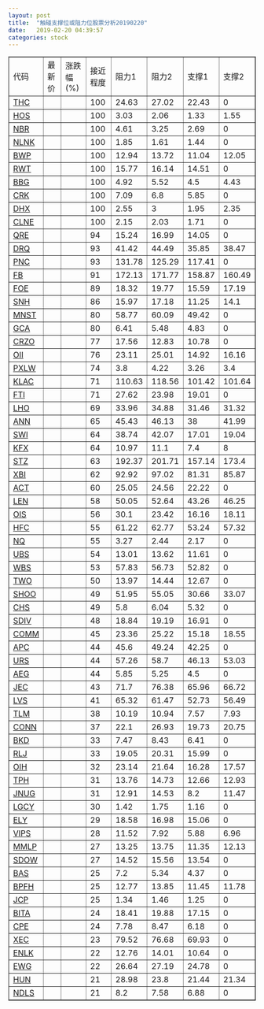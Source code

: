 ```yaml
---
layout: post
title:  "触碰支撑位或阻力位股票分析20190220"
date:   2019-02-20 04:39:57
categories: stock
---
```

<script type="text/javascript">
var stockList = []
stockList.push('gb_thc');
stockList.push('gb_hos');
stockList.push('gb_nbr');
stockList.push('gb_nlnk');
stockList.push('gb_bwp');
stockList.push('gb_rwt');
stockList.push('gb_bbg');
stockList.push('gb_crk');
stockList.push('gb_dhx');
stockList.push('gb_clne');
stockList.push('gb_qre');
stockList.push('gb_drq');
stockList.push('gb_pnc');
stockList.push('gb_fb');
stockList.push('gb_foe');
stockList.push('gb_snh');
stockList.push('gb_mnst');
stockList.push('gb_gca');
stockList.push('gb_crzo');
stockList.push('gb_oii');
stockList.push('gb_pxlw');
stockList.push('gb_klac');
stockList.push('gb_fti');
stockList.push('gb_lho');
stockList.push('gb_ann');
stockList.push('gb_swi');
stockList.push('gb_kfx');
stockList.push('gb_stz');
stockList.push('gb_xbi');
stockList.push('gb_act');
stockList.push('gb_len');
stockList.push('gb_ois');
stockList.push('gb_hfc');
stockList.push('gb_nq');
stockList.push('gb_ubs');
stockList.push('gb_wbs');
stockList.push('gb_two');
stockList.push('gb_shoo');
stockList.push('gb_chs');
stockList.push('gb_sdiv');
stockList.push('gb_comm');
stockList.push('gb_apc');
stockList.push('gb_urs');
stockList.push('gb_aeg');
stockList.push('gb_jec');
stockList.push('gb_lvs');
stockList.push('gb_tlm');
stockList.push('gb_conn');
stockList.push('gb_bkd');
stockList.push('gb_rlj');
stockList.push('gb_oih');
stockList.push('gb_tph');
stockList.push('gb_jnug');
stockList.push('gb_lgcy');
stockList.push('gb_ely');
stockList.push('gb_vips');
stockList.push('gb_mmlp');
stockList.push('gb_sdow');
stockList.push('gb_bas');
stockList.push('gb_bpfh');
stockList.push('gb_jcp');
stockList.push('gb_bita');
stockList.push('gb_cpe');
stockList.push('gb_xec');
stockList.push('gb_enlk');
stockList.push('gb_ewg');
stockList.push('gb_hun');
stockList.push('gb_ndls');
</script>
<table border="1">
 <tr>
 <td>代码</td>
 <td>最新价</td>
 <td>涨跌幅(%)</td>
 <td>接近程度</td>
 <td>阻力1</td>
 <td>阻力2</td>
 <td>支撑1</td>
 <td>支撑2</td>
</tr>
  <tr id="thc" class="red">
  <td><a href="http://stock.finance.sina.com.cn/usstock/quotes/THC.html" target="_blank">THC</a></td><td></td><td></td><td>100</td><td>24.63</td><td>27.02</td><td>22.43</td><td>0</td></tr>
  <tr id="hos" class="green">
  <td><a href="http://stock.finance.sina.com.cn/usstock/quotes/HOS.html" target="_blank">HOS</a></td><td></td><td></td><td>100</td><td>3.03</td><td>2.06</td><td>1.33</td><td>1.55</td></tr>
  <tr id="nbr" class="red">
  <td><a href="http://stock.finance.sina.com.cn/usstock/quotes/NBR.html" target="_blank">NBR</a></td><td></td><td></td><td>100</td><td>4.61</td><td>3.25</td><td>2.69</td><td>0</td></tr>
  <tr id="nlnk" class="red">
  <td><a href="http://stock.finance.sina.com.cn/usstock/quotes/NLNK.html" target="_blank">NLNK</a></td><td></td><td></td><td>100</td><td>1.85</td><td>1.61</td><td>1.44</td><td>0</td></tr>
  <tr id="bwp" class="green">
  <td><a href="http://stock.finance.sina.com.cn/usstock/quotes/BWP.html" target="_blank">BWP</a></td><td></td><td></td><td>100</td><td>12.94</td><td>13.72</td><td>11.04</td><td>12.05</td></tr>
  <tr id="rwt" class="red">
  <td><a href="http://stock.finance.sina.com.cn/usstock/quotes/RWT.html" target="_blank">RWT</a></td><td></td><td></td><td>100</td><td>15.77</td><td>16.14</td><td>14.51</td><td>0</td></tr>
  <tr id="bbg" class="red">
  <td><a href="http://stock.finance.sina.com.cn/usstock/quotes/BBG.html" target="_blank">BBG</a></td><td></td><td></td><td>100</td><td>4.92</td><td>5.52</td><td>4.5</td><td>4.43</td></tr>
  <tr id="crk" class="red">
  <td><a href="http://stock.finance.sina.com.cn/usstock/quotes/CRK.html" target="_blank">CRK</a></td><td></td><td></td><td>100</td><td>7.09</td><td>6.8</td><td>5.85</td><td>0</td></tr>
  <tr id="dhx" class="green">
  <td><a href="http://stock.finance.sina.com.cn/usstock/quotes/DHX.html" target="_blank">DHX</a></td><td></td><td></td><td>100</td><td>2.55</td><td>3</td><td>1.95</td><td>2.35</td></tr>
  <tr id="clne" class="red">
  <td><a href="http://stock.finance.sina.com.cn/usstock/quotes/CLNE.html" target="_blank">CLNE</a></td><td></td><td></td><td>100</td><td>2.15</td><td>2.03</td><td>1.71</td><td>0</td></tr>
  <tr id="qre" class="red">
  <td><a href="http://stock.finance.sina.com.cn/usstock/quotes/QRE.html" target="_blank">QRE</a></td><td></td><td></td><td>94</td><td>15.24</td><td>16.99</td><td>14.05</td><td>0</td></tr>
  <tr id="drq" class="green">
  <td><a href="http://stock.finance.sina.com.cn/usstock/quotes/DRQ.html" target="_blank">DRQ</a></td><td></td><td></td><td>93</td><td>41.42</td><td>44.49</td><td>35.85</td><td>38.47</td></tr>
  <tr id="pnc" class="red">
  <td><a href="http://stock.finance.sina.com.cn/usstock/quotes/PNC.html" target="_blank">PNC</a></td><td></td><td></td><td>93</td><td>131.78</td><td>125.29</td><td>117.41</td><td>0</td></tr>
  <tr id="fb" class="green">
  <td><a href="http://stock.finance.sina.com.cn/usstock/quotes/FB.html" target="_blank">FB</a></td><td></td><td></td><td>91</td><td>172.13</td><td>171.77</td><td>158.87</td><td>160.49</td></tr>
  <tr id="foe" class="green">
  <td><a href="http://stock.finance.sina.com.cn/usstock/quotes/FOE.html" target="_blank">FOE</a></td><td></td><td></td><td>89</td><td>18.32</td><td>19.77</td><td>15.59</td><td>17.19</td></tr>
  <tr id="snh" class="green">
  <td><a href="http://stock.finance.sina.com.cn/usstock/quotes/SNH.html" target="_blank">SNH</a></td><td></td><td></td><td>86</td><td>15.97</td><td>17.18</td><td>11.25</td><td>14.1</td></tr>
  <tr id="mnst" class="red">
  <td><a href="http://stock.finance.sina.com.cn/usstock/quotes/MNST.html" target="_blank">MNST</a></td><td></td><td></td><td>80</td><td>58.77</td><td>60.09</td><td>49.42</td><td>0</td></tr>
  <tr id="gca" class="green">
  <td><a href="http://stock.finance.sina.com.cn/usstock/quotes/GCA.html" target="_blank">GCA</a></td><td></td><td></td><td>80</td><td>6.41</td><td>5.48</td><td>4.83</td><td>0</td></tr>
  <tr id="crzo" class="red">
  <td><a href="http://stock.finance.sina.com.cn/usstock/quotes/CRZO.html" target="_blank">CRZO</a></td><td></td><td></td><td>77</td><td>17.56</td><td>12.83</td><td>10.78</td><td>0</td></tr>
  <tr id="oii" class="green">
  <td><a href="http://stock.finance.sina.com.cn/usstock/quotes/OII.html" target="_blank">OII</a></td><td></td><td></td><td>76</td><td>23.11</td><td>25.01</td><td>14.92</td><td>16.16</td></tr>
  <tr id="pxlw" class="red">
  <td><a href="http://stock.finance.sina.com.cn/usstock/quotes/PXLW.html" target="_blank">PXLW</a></td><td></td><td></td><td>74</td><td>3.8</td><td>4.22</td><td>3.26</td><td>3.4</td></tr>
  <tr id="klac" class="red">
  <td><a href="http://stock.finance.sina.com.cn/usstock/quotes/KLAC.html" target="_blank">KLAC</a></td><td></td><td></td><td>71</td><td>110.63</td><td>118.56</td><td>101.42</td><td>101.64</td></tr>
  <tr id="fti" class="red">
  <td><a href="http://stock.finance.sina.com.cn/usstock/quotes/FTI.html" target="_blank">FTI</a></td><td></td><td></td><td>71</td><td>27.62</td><td>23.98</td><td>19.01</td><td>0</td></tr>
  <tr id="lho" class="green">
  <td><a href="http://stock.finance.sina.com.cn/usstock/quotes/LHO.html" target="_blank">LHO</a></td><td></td><td></td><td>69</td><td>33.96</td><td>34.88</td><td>31.46</td><td>31.32</td></tr>
  <tr id="ann" class="red">
  <td><a href="http://stock.finance.sina.com.cn/usstock/quotes/ANN.html" target="_blank">ANN</a></td><td></td><td></td><td>65</td><td>45.43</td><td>46.13</td><td>38</td><td>41.99</td></tr>
  <tr id="swi" class="green">
  <td><a href="http://stock.finance.sina.com.cn/usstock/quotes/SWI.html" target="_blank">SWI</a></td><td></td><td></td><td>64</td><td>38.74</td><td>42.07</td><td>17.01</td><td>19.04</td></tr>
  <tr id="kfx" class="green">
  <td><a href="http://stock.finance.sina.com.cn/usstock/quotes/KFX.html" target="_blank">KFX</a></td><td></td><td></td><td>64</td><td>10.97</td><td>11.1</td><td>7.4</td><td>8</td></tr>
  <tr id="stz" class="green">
  <td><a href="http://stock.finance.sina.com.cn/usstock/quotes/STZ.html" target="_blank">STZ</a></td><td></td><td></td><td>63</td><td>192.37</td><td>201.71</td><td>157.14</td><td>173.4</td></tr>
  <tr id="xbi" class="green">
  <td><a href="http://stock.finance.sina.com.cn/usstock/quotes/XBI.html" target="_blank">XBI</a></td><td></td><td></td><td>62</td><td>92.92</td><td>97.02</td><td>81.31</td><td>85.87</td></tr>
  <tr id="act" class="green">
  <td><a href="http://stock.finance.sina.com.cn/usstock/quotes/ACT.html" target="_blank">ACT</a></td><td></td><td></td><td>60</td><td>25.05</td><td>24.56</td><td>22.22</td><td>0</td></tr>
  <tr id="len" class="red">
  <td><a href="http://stock.finance.sina.com.cn/usstock/quotes/LEN.html" target="_blank">LEN</a></td><td></td><td></td><td>58</td><td>50.05</td><td>52.64</td><td>43.26</td><td>46.25</td></tr>
  <tr id="ois" class="green">
  <td><a href="http://stock.finance.sina.com.cn/usstock/quotes/OIS.html" target="_blank">OIS</a></td><td></td><td></td><td>56</td><td>30.1</td><td>23.42</td><td>16.16</td><td>18.11</td></tr>
  <tr id="hfc" class="green">
  <td><a href="http://stock.finance.sina.com.cn/usstock/quotes/HFC.html" target="_blank">HFC</a></td><td></td><td></td><td>55</td><td>61.22</td><td>62.77</td><td>53.24</td><td>57.32</td></tr>
  <tr id="nq" class="green">
  <td><a href="http://stock.finance.sina.com.cn/usstock/quotes/NQ.html" target="_blank">NQ</a></td><td></td><td></td><td>55</td><td>3.27</td><td>2.44</td><td>2.17</td><td>0</td></tr>
  <tr id="ubs" class="red">
  <td><a href="http://stock.finance.sina.com.cn/usstock/quotes/UBS.html" target="_blank">UBS</a></td><td></td><td></td><td>54</td><td>13.01</td><td>13.62</td><td>11.61</td><td>0</td></tr>
  <tr id="wbs" class="red">
  <td><a href="http://stock.finance.sina.com.cn/usstock/quotes/WBS.html" target="_blank">WBS</a></td><td></td><td></td><td>53</td><td>57.83</td><td>56.73</td><td>52.82</td><td>0</td></tr>
  <tr id="two" class="red">
  <td><a href="http://stock.finance.sina.com.cn/usstock/quotes/TWO.html" target="_blank">TWO</a></td><td></td><td></td><td>50</td><td>13.97</td><td>14.44</td><td>12.67</td><td>0</td></tr>
  <tr id="shoo" class="green">
  <td><a href="http://stock.finance.sina.com.cn/usstock/quotes/SHOO.html" target="_blank">SHOO</a></td><td></td><td></td><td>49</td><td>51.95</td><td>55.05</td><td>30.66</td><td>33.07</td></tr>
  <tr id="chs" class="green">
  <td><a href="http://stock.finance.sina.com.cn/usstock/quotes/CHS.html" target="_blank">CHS</a></td><td></td><td></td><td>49</td><td>5.8</td><td>6.04</td><td>5.32</td><td>0</td></tr>
  <tr id="sdiv" class="green">
  <td><a href="http://stock.finance.sina.com.cn/usstock/quotes/SDIV.html" target="_blank">SDIV</a></td><td></td><td></td><td>48</td><td>18.84</td><td>19.19</td><td>16.91</td><td>0</td></tr>
  <tr id="comm" class="red">
  <td><a href="http://stock.finance.sina.com.cn/usstock/quotes/COMM.html" target="_blank">COMM</a></td><td></td><td></td><td>45</td><td>23.36</td><td>25.22</td><td>15.18</td><td>18.55</td></tr>
  <tr id="apc" class="red">
  <td><a href="http://stock.finance.sina.com.cn/usstock/quotes/APC.html" target="_blank">APC</a></td><td></td><td></td><td>44</td><td>45.6</td><td>49.24</td><td>42.25</td><td>0</td></tr>
  <tr id="urs" class="green">
  <td><a href="http://stock.finance.sina.com.cn/usstock/quotes/URS.html" target="_blank">URS</a></td><td></td><td></td><td>44</td><td>57.26</td><td>58.7</td><td>46.13</td><td>53.03</td></tr>
  <tr id="aeg" class="green">
  <td><a href="http://stock.finance.sina.com.cn/usstock/quotes/AEG.html" target="_blank">AEG</a></td><td></td><td></td><td>44</td><td>5.85</td><td>5.25</td><td>4.5</td><td>0</td></tr>
  <tr id="jec" class="red">
  <td><a href="http://stock.finance.sina.com.cn/usstock/quotes/JEC.html" target="_blank">JEC</a></td><td></td><td></td><td>43</td><td>71.7</td><td>76.38</td><td>65.96</td><td>66.72</td></tr>
  <tr id="lvs" class="red">
  <td><a href="http://stock.finance.sina.com.cn/usstock/quotes/LVS.html" target="_blank">LVS</a></td><td></td><td></td><td>41</td><td>65.32</td><td>61.47</td><td>52.73</td><td>56.49</td></tr>
  <tr id="tlm" class="green">
  <td><a href="http://stock.finance.sina.com.cn/usstock/quotes/TLM.html" target="_blank">TLM</a></td><td></td><td></td><td>38</td><td>10.19</td><td>10.94</td><td>7.57</td><td>7.93</td></tr>
  <tr id="conn" class="red">
  <td><a href="http://stock.finance.sina.com.cn/usstock/quotes/CONN.html" target="_blank">CONN</a></td><td></td><td></td><td>37</td><td>22.1</td><td>26.93</td><td>19.73</td><td>20.75</td></tr>
  <tr id="bkd" class="red">
  <td><a href="http://stock.finance.sina.com.cn/usstock/quotes/BKD.html" target="_blank">BKD</a></td><td></td><td></td><td>33</td><td>7.47</td><td>8.43</td><td>6.41</td><td>0</td></tr>
  <tr id="rlj" class="red">
  <td><a href="http://stock.finance.sina.com.cn/usstock/quotes/RLJ.html" target="_blank">RLJ</a></td><td></td><td></td><td>33</td><td>19.05</td><td>20.31</td><td>15.99</td><td>0</td></tr>
  <tr id="oih" class="green">
  <td><a href="http://stock.finance.sina.com.cn/usstock/quotes/OIH.html" target="_blank">OIH</a></td><td></td><td></td><td>32</td><td>23.14</td><td>21.64</td><td>16.28</td><td>17.57</td></tr>
  <tr id="tph" class="green">
  <td><a href="http://stock.finance.sina.com.cn/usstock/quotes/TPH.html" target="_blank">TPH</a></td><td></td><td></td><td>31</td><td>13.76</td><td>14.73</td><td>12.66</td><td>12.93</td></tr>
  <tr id="jnug" class="red">
  <td><a href="http://stock.finance.sina.com.cn/usstock/quotes/JNUG.html" target="_blank">JNUG</a></td><td></td><td></td><td>31</td><td>12.91</td><td>14.53</td><td>8.2</td><td>11.47</td></tr>
  <tr id="lgcy" class="red">
  <td><a href="http://stock.finance.sina.com.cn/usstock/quotes/LGCY.html" target="_blank">LGCY</a></td><td></td><td></td><td>30</td><td>1.42</td><td>1.75</td><td>1.16</td><td>0</td></tr>
  <tr id="ely" class="red">
  <td><a href="http://stock.finance.sina.com.cn/usstock/quotes/ELY.html" target="_blank">ELY</a></td><td></td><td></td><td>29</td><td>18.58</td><td>16.98</td><td>15.06</td><td>0</td></tr>
  <tr id="vips" class="green">
  <td><a href="http://stock.finance.sina.com.cn/usstock/quotes/VIPS.html" target="_blank">VIPS</a></td><td></td><td></td><td>28</td><td>11.52</td><td>7.92</td><td>5.88</td><td>6.96</td></tr>
  <tr id="mmlp" class="green">
  <td><a href="http://stock.finance.sina.com.cn/usstock/quotes/MMLP.html" target="_blank">MMLP</a></td><td></td><td></td><td>27</td><td>13.25</td><td>13.75</td><td>11.35</td><td>12.13</td></tr>
  <tr id="sdow" class="green">
  <td><a href="http://stock.finance.sina.com.cn/usstock/quotes/SDOW.html" target="_blank">SDOW</a></td><td></td><td></td><td>27</td><td>14.52</td><td>15.56</td><td>13.54</td><td>0</td></tr>
  <tr id="bas" class="red">
  <td><a href="http://stock.finance.sina.com.cn/usstock/quotes/BAS.html" target="_blank">BAS</a></td><td></td><td></td><td>25</td><td>7.2</td><td>5.34</td><td>4.37</td><td>0</td></tr>
  <tr id="bpfh" class="green">
  <td><a href="http://stock.finance.sina.com.cn/usstock/quotes/BPFH.html" target="_blank">BPFH</a></td><td></td><td></td><td>25</td><td>12.77</td><td>13.85</td><td>11.45</td><td>11.78</td></tr>
  <tr id="jcp" class="red">
  <td><a href="http://stock.finance.sina.com.cn/usstock/quotes/JCP.html" target="_blank">JCP</a></td><td></td><td></td><td>25</td><td>1.34</td><td>1.46</td><td>1.25</td><td>0</td></tr>
  <tr id="bita" class="red">
  <td><a href="http://stock.finance.sina.com.cn/usstock/quotes/BITA.html" target="_blank">BITA</a></td><td></td><td></td><td>24</td><td>18.41</td><td>19.88</td><td>17.15</td><td>0</td></tr>
  <tr id="cpe" class="red">
  <td><a href="http://stock.finance.sina.com.cn/usstock/quotes/CPE.html" target="_blank">CPE</a></td><td></td><td></td><td>24</td><td>7.78</td><td>8.47</td><td>6.18</td><td>0</td></tr>
  <tr id="xec" class="red">
  <td><a href="http://stock.finance.sina.com.cn/usstock/quotes/XEC.html" target="_blank">XEC</a></td><td></td><td></td><td>23</td><td>79.52</td><td>76.68</td><td>69.93</td><td>0</td></tr>
  <tr id="enlk" class="red">
  <td><a href="http://stock.finance.sina.com.cn/usstock/quotes/ENLK.html" target="_blank">ENLK</a></td><td></td><td></td><td>22</td><td>12.76</td><td>14.01</td><td>10.64</td><td>0</td></tr>
  <tr id="ewg" class="green">
  <td><a href="http://stock.finance.sina.com.cn/usstock/quotes/EWG.html" target="_blank">EWG</a></td><td></td><td></td><td>22</td><td>26.64</td><td>27.19</td><td>24.78</td><td>0</td></tr>
  <tr id="hun" class="green">
  <td><a href="http://stock.finance.sina.com.cn/usstock/quotes/HUN.html" target="_blank">HUN</a></td><td></td><td></td><td>21</td><td>28.98</td><td>23.8</td><td>21.44</td><td>21.34</td></tr>
  <tr id="ndls" class="red">
  <td><a href="http://stock.finance.sina.com.cn/usstock/quotes/NDLS.html" target="_blank">NDLS</a></td><td></td><td></td><td>21</td><td>8.2</td><td>7.58</td><td>6.88</td><td>0</td></tr>
</table>
